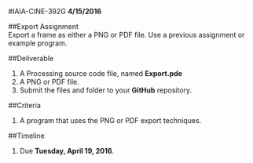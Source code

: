 #IAIA-CINE-392G
**4/15/2016**

##Export Assignment  
Export a frame as either a PNG or PDF file. Use a previous assignment or example program. 

##Deliverable  
1. A Processing source code file, named **Export.pde**  
2. A PNG or PDF file. 
3. Submit the files and folder to your **GitHub** repository.  

##Criteria
1. A program that uses the PNG or PDF export techniques. 

##Timeline
1. Due **Tuesday, April 19, 2016**.
